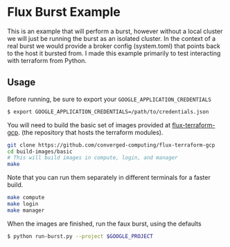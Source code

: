 # Flux Burst Example

This is an example that will perform a burst, however without a local cluster
we will just be running the burst as an isolated cluster. In the context of
a real burst we would provide a broker config (system.toml) that points back
to the host it bursted from. I made this example primarily to test interacting
with terraform from Python.

## Usage

Before running, be sure to export your `GOOGLE_APPLICATION_CREDENTIALS`

```bash
$ export GOOGLE_APPLICATION_CREDENTIALS=/path/to/credentials.json
```

You will need to build the basic set of images provided at
[flux-terraform-gcp](https://github.com/converged-computing/flux-terraform-gcp/tree/main/build-images/basic).
(the repository that hosts the terraform modules).

```bash
git clone https://github.com/converged-computing/flux-terraform-gcp
cd build-images/basic
# This will build images in compute, login, and manager
make
```

Note that you can run them separately in different terminals for a faster build.

```bash
make compute
make login
make manager
```

When the images are finished, run the faux burst, using the defaults

```bash
$ python run-burst.py --project $GOOGLE_PROJECT
```
